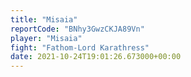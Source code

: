 ```yaml
---
title: "Misaia"
reportCode: "BNhy3GwzCKJA89Vn"
player: "Misaia"
fight: "Fathom-Lord Karathress"
date: 2021-10-24T19:01:26.673000+00:00
---
```

